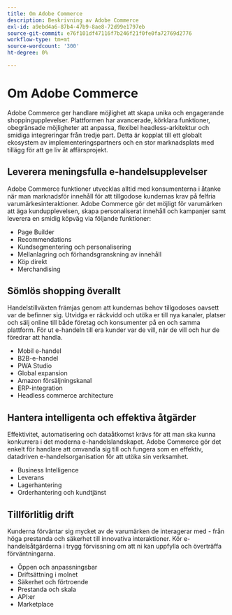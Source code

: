 ```yaml
---
title: Om Adobe Commerce
description: Beskrivning av Adobe Commerce
exl-id: a9ebd4a6-87b4-47b9-8ae8-72d99e1797eb
source-git-commit: e76f101df47116f7b246f21f0fe0fa72769d2776
workflow-type: tm+mt
source-wordcount: '300'
ht-degree: 0%

---
```


# Om Adobe Commerce

Adobe Commerce ger handlare möjlighet att skapa unika och engagerande shoppingupplevelser. Plattformen har avancerade, körklara funktioner, obegränsade möjligheter att anpassa, flexibel headless-arkitektur och smidiga integreringar från tredje part. Detta är kopplat till ett globalt ekosystem av implementeringspartners och en stor marknadsplats med tillägg för att ge liv åt affärsprojekt.

## Leverera meningsfulla e-handelsupplevelser

Adobe Commerce funktioner utvecklas alltid med konsumenterna i åtanke när man marknadsför innehåll för att tillgodose kundernas krav på felfria varumärkesinteraktioner. Adobe Commerce gör det möjligt för varumärken att äga kundupplevelsen, skapa personaliserat innehåll och kampanjer samt leverera en smidig köpväg via följande funktioner:

- Page Builder
- Recommendations
- Kundsegmentering och personalisering
- Mellanlagring och förhandsgranskning av innehåll
- Köp direkt
- Merchandising

## Sömlös shopping överallt

Handelstillväxten främjas genom att kundernas behov tillgodoses oavsett var de befinner sig. Utvidga er räckvidd och utöka er till nya kanaler, platser och sälj online till både företag och konsumenter på en och samma plattform. För ut e-handeln till era kunder var de vill, när de vill och hur de föredrar att handla.

- Mobil e-handel
- B2B-e-handel
- PWA Studio
- Global expansion
- Amazon försäljningskanal
- ERP-integration
- Headless commerce architecture

## Hantera intelligenta och effektiva åtgärder

Effektivitet, automatisering och dataåtkomst krävs för att man ska kunna konkurrera i det moderna e-handelslandskapet. Adobe Commerce gör det enkelt för handlare att omvandla sig till och fungera som en effektiv, datadriven e-handelsorganisation för att utöka sin verksamhet.

- Business Intelligence
- Leverans
- Lagerhantering
- Orderhantering och kundtjänst

## Tillförlitlig drift

Kunderna förväntar sig mycket av de varumärken de interagerar med - från höga prestanda och säkerhet till innovativa interaktioner. Kör e-handelsåtgärderna i trygg förvissning om att ni kan uppfylla och överträffa förväntningarna.

- Öppen och anpassningsbar
- Driftsättning i molnet
- Säkerhet och förtroende
- Prestanda och skala
- API:er
- Marketplace
